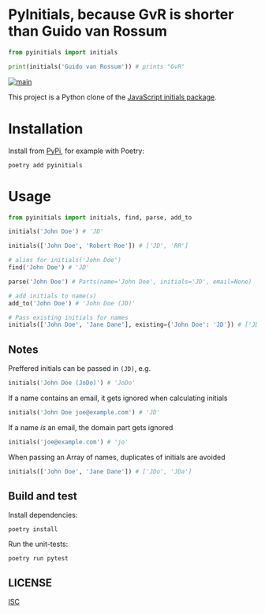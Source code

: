 # PyInitials, because GvR is shorter than Guido van Rossum

```python
from pyinitials import initials

print(initials('Guido van Rossum')) # prints "GvR"
```

[![main](https://github.com/robvanderleek/pyinitials/actions/workflows/main.yml/badge.svg)](https://github.com/robvanderleek/pyinitials/actions/workflows/main.yml)

This project is a Python clone of the [JavaScript initials package](https://github.com/gr2m/initials).

# Installation

Install from [PyPi](https://pypi.org/project/pyinitials/), for example with
Poetry:

```shell
poetry add pyinitials
```


# Usage

```python
from pyinitials import initials, find, parse, add_to

initials('John Doe') # 'JD'

initials(['John Doe', 'Robert Roe']) # ['JD', 'RR']

# alias for initials('John Doe')
find('John Doe') # 'JD'

parse('John Doe') # Parts(name='John Doe', initials='JD', email=None)

# add initials to name(s)
add_to('John Doe') # 'John Doe (JD)'

# Pass existing initials for names
initials(['John Doe', 'Jane Dane'], existing={'John Doe': 'JD'}) # ['JD', 'JDa']
```

## Notes

Preffered initials can be passed in `(JD)`, e.g.

```python
initials('John Doe (JoDo)') # 'JoDo'
```

If a name contains an email, it gets ignored when calculating initials

```python
initials('John Doe joe@example.com') # 'JD'
```

If a name _is_ an email, the domain part gets ignored

```python
initials('joe@example.com') # 'jo'
```

When passing an Array of names, duplicates of initials are avoided

```python
initials(['John Doe', 'Jane Dane']) # ['JDo', 'JDa']
```

## Build and test

Install dependencies:

```shell
poetry install
```

Run the unit-tests:

```shell
poetry run pytest
```

## LICENSE

[ISC](LICENSE)
